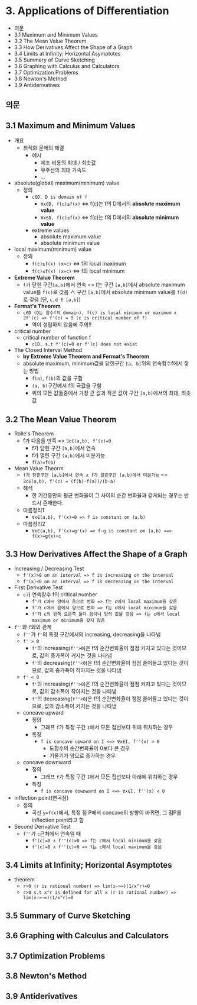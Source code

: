 # 3. Applications of Differentiation

- 의문
- 3.1 Maximum and Minimum Values
- 3.2 The Mean Value Theorem
- 3.3 How Derivatives Affect the Shape of a Graph
- 3.4 Limits at Infinity; Horizontal Asymptotes
- 3.5 Summary of Curve Sketching
- 3.6 Graphing with Calculus and Calculators
- 3.7 Optimization Problems
- 3.8 Newton's Method
- 3.9 Antiderivatives

## 의문

## 3.1 Maximum and Minimum Values

- 개요
  - 최적화 문제의 해결
    - 예시
      - 제조 비용의 최대 / 최솟값
      - 우주선의 최대 가속도
      - ...
- absolute(global) maximum(minimum) value
  - 정의
    - `c∈D, D is domain of f`
      - `∀x∈D, f(c)≥f(x)` <=> f(c)는 f의 D에서의 **absolute maximum value**
      - `∀x∈D, f(c)≤f(x)` <=> f(c)는 f의 D에서의 **absolute minimum value**
    - extreme values
      - absolute maximum value
      - absolute minimum value
- local maximum(minimum) value
  - 정의
    - `f(c)≥f(x) (x≈c)` <=> f의 local maximum
    - `f(c)≤f(x) (x≈c)` <=> f의 local minimum
- **Extreme Value Theorem**
  - `f`가 닫힌 구간`[a,b]`에서 연속 => f는 구간 `[a,b]`에서 absolute maximum value를 `f(c)`로 갖음 ∧ 구간 `[a,b]`에서 absolute minimum value를 `f(d)`로 갖음 (단, `c,d ∈ [a,b]`)
- **Fermat's Theorem**
  - `c∈D (D는 함수f의 domain), f(c) is local minimum or maximum ∧ ∃f'(c) => f'(c) = 0 (c is critical number of f)`
    - 역이 성립하지 않음에 주의!!
- critical number
  - critical number of function f
    - `c∈D, s.t f'(c)=0 or f'(c) does not exist`
- The Closed Interval Method
  - **by Extreme Value Theorem and Fermat's Theorem**
  - absolute maximum, minimum값을 닫힌구간 `[a, b]`위의 연속함수f에서 찾는 방법
    - `f(a)`, `f(b)`의 값을 구함
    - `(a, b)`구간에서 f의 극값을 구함
    - 위의 모든 값들중에서 가장 큰 값과 작은 값이 구간 `[a,b]`에서의 최대, 최솟값

## 3.2 The Mean Value Theorem

- Rolle's Theorem
  - f가 다음을 만족 => `∃c∈(a,b), f'(c)=0`
    - f가 닫힌 구간 `[a,b]`에서 연속
    - f가 열린 구간 `(a,b)`에서 미분가능
    - `f(a)=f(b)`
- Mean Value Theorm
  - `f가 닫힌구간 [a,b]에서 연속 ∧ f가 열린구간 (a,b)에서 미분가능` => `∃c∈(a,b), f'(c) = (f(b)-f(a))/(b-a)`
  - 해석
    - 한 기간동안의 평균 변화율이 그 사이의 순간 변화율과 같게되는 경우는 반드시 존재한다.
  - 따름정리1
    - `∀x∈(a,b), f'(x)=0 => f is constant on (a,b)`
  - 따름정리2
    - `∀x∈(a,b), f'(x)=g'(x) => f-g is constant on (a,b) <=> f(x)=g(x)+c`

## 3.3 How Derivatives Affect the Shape of a Graph

- Increasing / Decreasing Test
  - `f'(x)>0 on an interval => f is increasing on the interval`
  - `f'(x)<0 on an interval => f is decreasing on the interval`
- First Derivative Test
  - `c`가 연속함수 f의 critical number
    - `f'가 c에서 양에서 음으로 변화 => f는 c에서 local maximum을 갖음`
    - `f'가 c에서 음에서 양으로 변화 => f는 c에서 local minimum을 갖음`
    - `f'가 c의 왼쪽 오른쪽 둘다 음이나 양의 값을 갖음 => f는 c에서 local maximum or minimum을 갖지 않음`
- `f''`와 `f`와의 관계
  - `f''`가 `f'`의 특정 구간에서의 increasing, decreasing을 나타냄
  - `f' > 0`
    - `f'`의 increasing(`f''>0`)은 f의 순간변화율이 점점 커지고 있다는 것이므로, 값의 증가폭이 커지는 것을 나타냄
    - `f'`의 decreasing(`f''<0`)은 f의 순간변화율이 점점 줄어들고 있다는 것이므로, 값의 증가폭이 작아지는 것을 나타냄
  - `f' < 0`
    - `f'`의 increasing(`f''>0`)은 f의 순간변화율이 점점 커지고 있다는 것이므로, 값의 감소폭이 작아지는 것을 나타냄
    - `f'`의 decreasing(`f''<0`)은 f의 순간변화율이 점점 줄어들고 있다는 것이므로, 값의 감소폭이 커지는 것을 나타냄
  - concave upward
    - 정의
      - 그래프 `f`가 특정 구간 `I`에서 모든 접선보다 위에 위치하는 경우
    - 특징
      - `f is concave upward on I <=> ∀x∈I, f''(x) > 0`
        - 도함수의 순간변화율이 0보다 큰 경우
        - 기울기가 양으로 증가하는 경우
  - concave downward
    - 정의
      - 그래프 `f`가 특정 구간 `I`에서 모든 접선보다 아래에 위치하는 경우
    - 특징
      - `f is concave downward on I <=> ∀x∈I, f''(x) < 0`
- inflection point(변곡점)
  - 정의
    - 곡선 `y=f(x)`에서, 특정 점 P에서 concave의 방향이 바뀌면, 그 점P를 inflection point라고 함
- Second Derivative Test
  - `f''`가 `c`근처에서 연속일 때
    - `f'(c)=0 ∧ f''(c)>0 => f는 c에서 local minimum을 갖음`
    - `f'(c)=0 ∧ f''(c)<0 => f는 c에서 local maximum을 갖음`

## 3.4 Limits at Infinity; Horizontal Asymptotes

- theorem
  - `r>0 (r is rational number) => lim(x->∞)(1/x^r)=0`
  - `r>0 s.t x^r is defined for all x (r is rational number) => lim(x->-∞)(1/x^r)=0`

## 3.5 Summary of Curve Sketching

## 3.6 Graphing with Calculus and Calculators

## 3.7 Optimization Problems

## 3.8 Newton's Method

## 3.9 Antiderivatives
